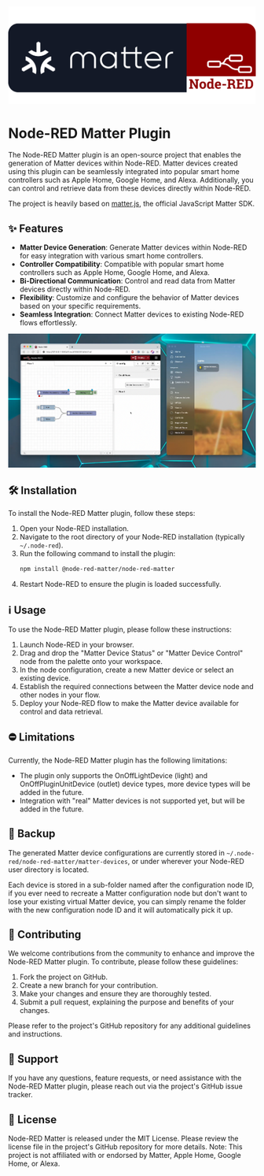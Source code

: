 ![logo](public/logo.svg)

# Node-RED Matter Plugin

The Node-RED Matter plugin is an open-source project that enables the generation of Matter devices within Node-RED.
Matter devices created using this plugin can be seamlessly integrated into popular smart home controllers such as
Apple Home, Google Home, and Alexa. Additionally, you can control and retrieve data from these devices directly within Node-RED.

The project is heavily based on [matter.js](https://github.com/project-chip/matter.js), the official JavaScript Matter SDK.

## ✨ Features

- **Matter Device Generation**: Generate Matter devices within Node-RED for easy integration with various smart home controllers.
- **Controller Compatibility**: Compatible with popular smart home controllers such as Apple Home, Google Home, and Alexa.
- **Bi-Directional Communication**: Control and read data from Matter devices directly within Node-RED.
- **Flexibility**: Customize and configure the behavior of Matter devices based on your specific requirements.
- **Seamless Integration**: Connect Matter devices to existing Node-RED flows effortlessly.

[![demo](public/demo.png)](public/demo.mp4)

## 🛠️ Installation

To install the Node-RED Matter plugin, follow these steps:

1. Open your Node-RED installation.
2. Navigate to the root directory of your Node-RED installation (typically `~/.node-red`).
3. Run the following command to install the plugin:
   ```bash
   npm install @node-red-matter/node-red-matter
   ```
4. Restart Node-RED to ensure the plugin is loaded successfully.

## ℹ️ Usage

To use the Node-RED Matter plugin, please follow these instructions:

1. Launch Node-RED in your browser.
2. Drag and drop the "Matter Device Status" or "Matter Device Control" node from the palette onto your workspace.
3. In the node configuration, create a new Matter device or select an existing device.
4. Establish the required connections between the Matter device node and other nodes in your flow.
5. Deploy your Node-RED flow to make the Matter device available for control and data retrieval.

## ⛔ Limitations

Currently, the Node-RED Matter plugin has the following limitations:

- The plugin only supports the OnOffLightDevice (light) and OnOffPluginUnitDevice (outlet) device types,
  more device types will be added in the future.
- Integration with "real" Matter devices is not supported yet, but will be added in the future.

## 💾 Backup

The generated Matter device configurations are currently stored in `~/.node-red/node-red-matter/matter-devices`, or under wherever your Node-RED
user directory is located.

Each device is stored in a sub-folder named after the configuration node ID, if you ever need to recreate a Matter configuration node but don't want to
lose your existing virtual Matter device, you can simply rename the folder with the new configuration node ID and it will automatically pick it up.

## 🤲 Contributing

We welcome contributions from the community to enhance and improve the Node-RED Matter plugin. To contribute, please follow these guidelines:

1. Fork the project on GitHub.
2. Create a new branch for your contribution.
3. Make your changes and ensure they are thoroughly tested.
4. Submit a pull request, explaining the purpose and benefits of your changes.

Please refer to the project's GitHub repository for any additional guidelines and instructions.

## 💙 Support

If you have any questions, feature requests, or need assistance with the Node-RED Matter plugin, please reach out via the project's GitHub issue tracker.

## 📝 License

Node-RED Matter is released under the MIT License.
Please review the license file in the project's GitHub repository for more details.
Note: This project is not affiliated with or endorsed by Matter, Apple Home, Google Home, or Alexa.
